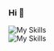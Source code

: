 ### Hi 👋

![My Skills](https://skillicons.dev/icons?i=html,css,sass,js,ts,vue,react,redux,vite,webpack)</br>
![My Skills](https://skillicons.dev/icons?i=nodejs,mysql)
<!-- <div align=center width='100%'>

| 表头1  |  表头1  |                   
| :----------: | :----------: |        
|  在  | 表格单元   |     

</div> -->


<!--
**Kenny-24/Kenny-24** is a ✨ _special_ ✨ repository because its `README.md` (this file) appears on your GitHub profile.

Here are some ideas to get you started:

- 🔭 I’m currently working on ...
- 🌱 I’m currently learning ...
- 👯 I’m looking to collaborate on ...
- 🤔 I’m looking for help with ...
- 💬 Ask me about ...
- 📫 How to reach me: ...
- 😄 Pronouns: ...
- ⚡ Fun fact: ...
-->
